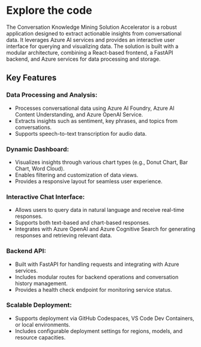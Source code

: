 # Explore the code
The Conversation Knowledge Mining Solution Accelerator is a robust application designed to extract actionable insights from conversational data. It leverages Azure AI services and provides an interactive user interface for querying and visualizing data. The solution is built with a modular architecture, combining a React-based frontend, a FastAPI backend, and Azure services for data processing and storage.

## Key Features

### Data Processing and Analysis:

  - Processes conversational data using Azure AI Foundry, Azure AI Content Understanding, and Azure OpenAI Service.
  - Extracts insights such as sentiment, key phrases, and topics from conversations.
  - Supports speech-to-text transcription for audio data.

### Dynamic Dashboard:

  - Visualizes insights through various chart types (e.g., Donut Chart, Bar Chart, Word Cloud).
  - Enables filtering and customization of data views.
  - Provides a responsive layout for seamless user experience.


### Interactive Chat Interface:

  - Allows users to query data in natural language and receive real-time responses.
  - Supports both text-based and chart-based responses.
  - Integrates with Azure OpenAI and Azure Cognitive Search for generating responses and retrieving relevant data.

### Backend API:

  - Built with FastAPI for handling requests and integrating with Azure services.
  - Includes modular routes for backend operations and conversation history management.
  - Provides a health check endpoint for monitoring service status.

### Scalable Deployment:

  - Supports deployment via GitHub Codespaces, VS Code Dev Containers, or local environments.
  - Includes configurable deployment settings for regions, models, and resource capacities.